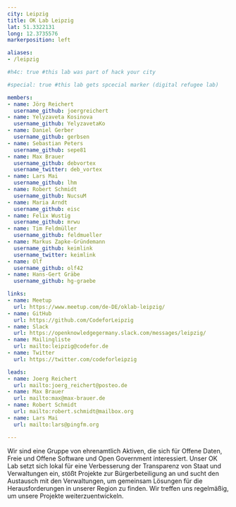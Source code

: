 ```yaml
---
city: Leipzig
title: OK Lab Leipzig
lat: 51.3322131
long: 12.3735576
markerposition: left

aliases:
- /leipzig

#h4c: true #this lab was part of hack your city

#special: true #this lab gets spcecial marker (digital refugee lab)

members:
- name: Jörg Reichert
  username_github: joergreichert
- name: Yelyzaveta Kosinova
  username_github: YelyzavetaKo
- name: Daniel Gerber
  username_github: gerbsen
- name: Sebastian Peters
  username_github: sepe81
- name: Max Brauer
  username_github: debvortex
  username_twitter: deb_vortex
- name: Lars Mai
  username_github: lhm
- name: Robert Schmidt
  username_github: NucsuM
- name: Maria Arndt
  username_github: eisc
- name: Felix Wustig
  username_github: mrwu
- name: Tim Feldmüller
  username_github: feldmueller
- name: Markus Zapke-Gründemann
  username_github: keimlink
  username_twitter: keimlink
- name: Olf
  username_github: olf42
- name: Hans-Gert Gräbe
  username_github: hg-graebe

links:
- name: Meetup
  url: https://www.meetup.com/de-DE/oklab-leipzig/
- name: GitHub
  url: https://github.com/CodeforLeipzig
- name: Slack
  url: https://openknowledgegermany.slack.com/messages/leipzig/
- name: Mailingliste
  url: mailto:leipzig@codefor.de
- name: Twitter
  url: https://twitter.com/codeforleipzig

leads:
- name: Joerg Reichert
  url: mailto:joerg_reichert@posteo.de
- name: Max Brauer
  url: mailto:max@max-brauer.de
- name: Robert Schmidt
  url: mailto:robert.schmidt@mailbox.org
- name: Lars Mai
  url: mailto:lars@pingfm.org

---
```

Wir sind eine Gruppe von ehrenamtlich Aktiven, die sich für Offene Daten, Freie und Offene Software und Open Government interessiert. Unser OK Lab setzt sich lokal für eine Verbesserung der Transparenz von Staat und Verwaltungen ein, stößt Projekte zur Bürgerbeteiligung an und sucht den Austausch mit den Verwaltungen, um gemeinsam Lösungen für die Herausforderungen in unserer Region zu finden. Wir treffen uns regelmäßig, um unsere Projekte weiterzuentwickeln.
